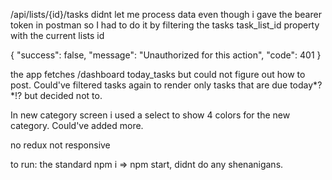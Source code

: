
/api/lists/{id}/tasks didnt let me process data even though i gave the 
bearer token in postman so I had to do it by filtering the tasks 
task_list_id property with the current lists id

{
    "success": false,
    "message": "Unauthorized for this action",
    "code": 401
}

the app fetches /dashboard today_tasks but could not figure out how to post. Could've filtered tasks again to render only tasks that are due today*?*!? but decided not to.

In new category screen i used a select to show 4 colors for the new category. Could've added more.


no redux
not responsive

to run: the standard npm i => npm start, didnt do any shenanigans.
